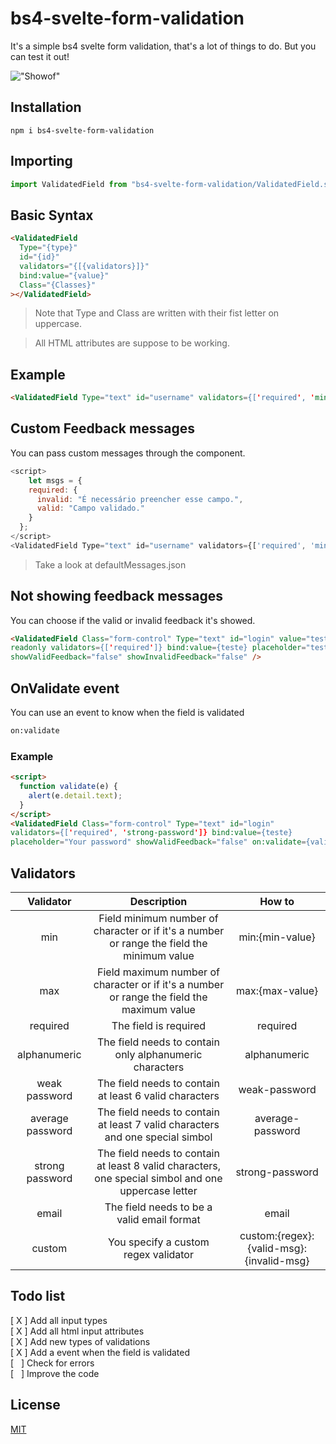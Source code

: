 # bs4-svelte-form-validation

It's a simple bs4 svelte form validation, that's a lot of things to do.
But you can test it out!

!["Showof"](https://i.imgur.com/gd01qc5.gif")

## Installation

`npm i bs4-svelte-form-validation`

## Importing

```javascript
import ValidatedField from "bs4-svelte-form-validation/ValidatedField.svelte";
```

## Basic Syntax

```html
<ValidatedField
  Type="{type}"
  id="{id}"
  validators="{[{validators}]}"
  bind:value="{value}"
  Class="{Classes}"
></ValidatedField>
```

> Note that Type and Class are written with their fist letter on uppercase.

> All HTML attributes are suppose to be working.

## Example

```html
<ValidatedField Type="text" id="username" validators={['required', 'min:5', 'max:15']} bind:value={name} Class="form-control"></ValidatedField>
```

## Custom Feedback messages

You can pass custom messages through the component.

```javascript
<script>
    let msgs = {
    required: {
      invalid: "É necessário preencher esse campo.",
      valid: "Campo validado."
    }
  };
</script>
<ValidatedField Type="text" id="username" validators={['required', 'min:5', 'max:15']} bind:value={name} Class="form-control" messages={msgs}></ValidatedField>
```

> Take a look at defaultMessages.json

## Not showing feedback messages

You can choose if the valid or invalid feedback it's showed.

```html
<ValidatedField Class="form-control" Type="text" id="login" value="teste"
readonly validators={['required']} bind:value={teste} placeholder="teste"
showValidFeedback="false" showInvalidFeedback="false" />
```

## OnValidate event

You can use an event to know when the field is validated

```html
on:validate
```

### Example

```html
<script>
  function validate(e) {
    alert(e.detail.text);
  }
</script>
<ValidatedField Class="form-control" Type="text" id="login"
validators={['required', 'strong-password']} bind:value={teste}
placeholder="Your password" showValidFeedback="false" on:validate={validate} />
```

## Validators

|    Validator     |                                             Description                                             |                  How to                  |
| :--------------: | :-------------------------------------------------------------------------------------------------: | :--------------------------------------: |
|       min        |     Field minimum number of character or if it's a number or range the field the minimum value      |             min:{min-value}              |
|       max        |     Field maximum number of character or if it's a number or range the field the maximum value      |             max:{max-value}              |
|     required     |                                        The field is required                                        |                 required                 |
|   alphanumeric   |                       The field needs to contain only alphanumeric characters                       |               alphanumeric               |
|  weak password   |                       The field needs to contain at least 6 valid characters                        |              weak-password               |
| average password |            The field needs to contain at least 7 valid characters and one special simbol            |             average-password             |
| strong password  | The field needs to contain at least 8 valid characters, one special simbol and one uppercase letter |             strong-password              |
|      email       |                             The field needs to be a valid email format                              |                  email                   |
|      custom      |                                You specify a custom regex validator                                 | custom:{regex}:{valid-msg}:{invalid-msg} |

## Todo list

[ X ] Add all input types <br>
[ X ] Add all html input attributes <br>
[ X ] Add new types of validations <br>
[ X ] Add a event when the field is validated <br>
[&nbsp;&nbsp;&nbsp;] Check for errors <br>
[&nbsp;&nbsp;&nbsp;] Improve the code

## License

[MIT](https://choosealicense.com/licenses/mit/)

```

```
